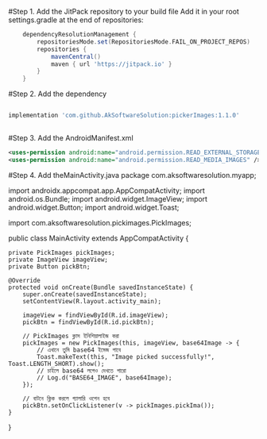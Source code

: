 
#Step 1. Add the JitPack repository to your build file
Add it in your root settings.gradle at the end of repositories:

```settings.gradle
	dependencyResolutionManagement {
		repositoriesMode.set(RepositoriesMode.FAIL_ON_PROJECT_REPOS)
		repositories {
			mavenCentral()
			maven { url 'https://jitpack.io' }
		}
	}

```
#Step 2. Add the dependency

```build.gradle

implementation 'com.github.AkSoftwareSolution:pickerImages:1.1.0'
	
```
#Step 3. Add the AndroidManifest.xml
```AndroidManifest.xml
<uses-permission android:name="android.permission.READ_EXTERNAL_STORAGE" />
<uses-permission android:name="android.permission.READ_MEDIA_IMAGES" />
```
#Step 4. Add theMainActivity.java
package com.aksoftwaresolution.myapp;

import androidx.appcompat.app.AppCompatActivity;
import android.os.Bundle;
import android.widget.ImageView;
import android.widget.Button;
import android.widget.Toast;

import com.aksoftwaresolution.pickimages.PickImages;

public class MainActivity extends AppCompatActivity {

    private PickImages pickImages;
    private ImageView imageView;
    private Button pickBtn;

    @Override
    protected void onCreate(Bundle savedInstanceState) {
        super.onCreate(savedInstanceState);
        setContentView(R.layout.activity_main);

        imageView = findViewById(R.id.imageView);
        pickBtn = findViewById(R.id.pickBtn);

        // PickImages ক্লাস ইনিশিয়ালাইজ করা
        pickImages = new PickImages(this, imageView, base64Image -> {
            // এখানে তুমি base64 ইমেজ পাবে
            Toast.makeText(this, "Image picked successfully!", Toast.LENGTH_SHORT).show();
            // চাইলে base64 লগেও দেখতে পারো
            // Log.d("BASE64_IMAGE", base64Image);
        });

        // বাটনে ক্লিক করলে গ্যালারি ওপেন হবে
        pickBtn.setOnClickListener(v -> pickImages.pickIma());
    }
}
```



